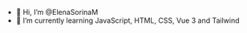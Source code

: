- 👋 Hi, I’m @ElenaSorinaM
- 🌱 I’m currently learning JavaScript, HTML, CSS, Vue 3 and Tailwind

<!---
ElenaSorinaM/ElenaSorinaM is a ✨ special ✨ repository because its `README.md` (this file) appears on your GitHub profile.
You can click the Preview link to take a look at your changes.
--->
